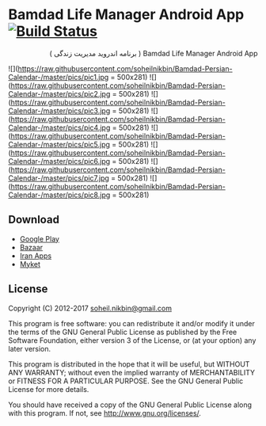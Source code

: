 Bamdad Life Manager Android App [![Build Status](https://travis-ci.org/ebraminio/DroidPersianCalendar.svg?branch=master)](https://travis-ci.org/ebraminio/DroidPersianCalendar)
=============================
<div lang="fa" dir="rtl">Bamdad Life Manager Android App ( برنامه اندروید مدیریت زندگی‌ )<br /></div>

![](https://raw.githubusercontent.com/soheilnikbin/Bamdad-Persian-Calendar-/master/pics/pic1.jpg = 500x281)
![](https://raw.githubusercontent.com/soheilnikbin/Bamdad-Persian-Calendar-/master/pics/pic2.jpg = 500x281)
![](https://raw.githubusercontent.com/soheilnikbin/Bamdad-Persian-Calendar-/master/pics/pic3.jpg = 500x281)
![](https://raw.githubusercontent.com/soheilnikbin/Bamdad-Persian-Calendar-/master/pics/pic4.jpg = 500x281)
![](https://raw.githubusercontent.com/soheilnikbin/Bamdad-Persian-Calendar-/master/pics/pic5.jpg = 500x281)
![](https://raw.githubusercontent.com/soheilnikbin/Bamdad-Persian-Calendar-/master/pics/pic6.jpg = 500x281)
![](https://raw.githubusercontent.com/soheilnikbin/Bamdad-Persian-Calendar-/master/pics/pic7.jpg = 500x281)
![](https://raw.githubusercontent.com/soheilnikbin/Bamdad-Persian-Calendar-/master/pics/pic8.jpg = 500x281)


Download
-----------------------------
<ul>
    <li> <a href="https://play.google.com/store/apps/details?id=com.vmagnify.persiancalendar" >Google Play</a> </li>
    <li> <a href="https://cafebazaar.ir/app/com.vmagnify.persiancalendar/?l=fa" >Bazaar</a> </li>
    <li> <a href="http://iranapps.ir/app/com.vmagnify.persiancalendar" >Iran Apps</a> </li>
    <li> <a href="https://myket.ir/app/com.vmagnify.persiancalendar/?lang=fa" >Myket</a> </li>
</ul>

License
-----------------------------
Copyright (C) 2012-2017  soheil.nikbin@gmail.com

This program is free software: you can redistribute it and/or modify 
it under the terms of the GNU General Public License as published by 
the Free Software Foundation, either version 3 of the License, or 
(at your option) any later version.

This program is distributed in the hope that it will be useful, 
but WITHOUT ANY WARRANTY; without even the implied warranty of 
MERCHANTABILITY or FITNESS FOR A PARTICULAR PURPOSE.  See the 
GNU General Public License for more details.

You should have received a copy of the GNU General Public License 
along with this program.  If not, see http://www.gnu.org/licenses/.

